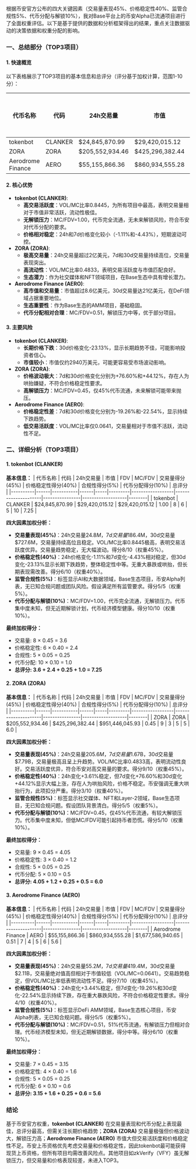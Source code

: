 根据币安官方公布的四大关键因素（交易量表现45%、价格稳定性40%、监管合规性5%、代币分配与解锁10%），我对Base平台上的币安Alpha已流通项目进行了全面权重评估。以下是基于提供的数据和分析框架得出的结果，重点关注数据驱动的决策依据和权重分配的影响。

### 一、总结部分（TOP3项目）

#### 1. 快速概览
以下表格展示了TOP3项目的基本信息和总评分（评分基于加权计算，范围1-10分）：

| 代币名称 | 代码 | 24h交易量 | 市值 | 24h交易量/市值 | FDV | MC/FDV | 总评分(1-10分) |
|----------|------|-----------|------|----------------|-----|---------|----------------|
| tokenbot | CLANKER | $24,845,870.99 | $29,420,015.12 | 0.8445 | $29,420,015.12 | 1.00 | 7.25 |
| ZORA | ZORA | $205,552,934.46 | $425,296,382.44 | 0.4833 | $951,446,045.93 | 0.45 | 6.0 |
| Aerodrome Finance | AERO | $55,155,866.36 | $860,934,555.28 | 0.0641 | $1,677,586,940.65 | 0.51 | 5.6 |

#### 2. 核心优势
- **tokenbot (CLANKER)**:
  - **高交易活跃度**：VOL/MC比率0.8445，为所有项目中最高，表明交易量相对于市值非常活跃，流动性极佳。
  - **无解锁压力**：MC/FDV=1.00，代币完全流通，无未来解锁风险，符合币安对代币分配的要求。
  - **价格相对稳定**：24h和7d价格变化较小（-1.11%和-4.43%），短期波动可控。
- **ZORA (ZORA)**:
  - **极高交易量**：24h交易量超过2亿美元，7d和30d交易量持续高位，交易量表现突出。
  - **高流动性**：VOL/MC比率0.4833，表明交易活跃度与市值匹配良好。
  - **生态潜力**：作为社交媒体和NFT领域项目，在Base生态中具有增长潜力。
- **Aerodrome Finance (AERO)**:
  - **高市值和交易量**：市值超过8.6亿美元，30d交易量达21亿美元，在DeFi领域占据重要地位。
  - **生态重要性**：作为Base生态的AMM项目，基础稳固。
  - **代币分配相对合理**：MC/FDV=0.51，解锁压力中等，优于部分项目。

#### 3. 主要风险
- **tokenbot (CLANKER)**:
  - **长期价格下跌**：30d价格变化-23.13%，显示长期趋势不佳，可能影响投资者信心。
  - **市值较小**：市值仅约2940万美元，可能更容易受市场波动影响。
- **ZORA (ZORA)**:
  - **价格波动极大**：7d和30d价格变化分别为+76.60%和+44.12%，存在人为哄抬嫌疑，不符合价格稳定性要求。
  - **高解锁压力**：MC/FDV=0.45，仅45%代币流通，未来解锁可能带来抛压。
- **Aerodrome Finance (AERO)**:
  - **价格稳定性差**：7d和30d价格变化分别为-19.26%和-22.54%，显示持续下跌趋势。
  - **低交易活跃度**：VOL/MC比率仅0.0641，交易量相对于市值不活跃，流动性不足。

### 二、详细分析（TOP3项目）

#### 1. tokenbot (CLANKER)

**基本信息：**
| 代币名称 | 代码 | 24h交易量 | 市值 | FDV | MC/FDV | 交易量得分(45%) | 价格稳定性得分(40%) | 合规性得分(5%) | 代币分配得分(10%) | 总评分 |
|----------|------|-----------|------|-----|---------|------------------|---------------------|----------------|-------------------|--------|
| tokenbot | CLANKER | $24,845,870.99 | $29,420,015.12 | $29,420,015.12 | 1.00 | 8 | 6 | 5 | 10 | 7.25 |

**四大因素加权分析：**
- **交易量表现(45%)**：24h交易量$24.8M，7d交易量$186.4M，30d交易量$727.6M，交易量持续高位且稳定。VOL/MC比率0.8445极高，表明交易活跃度优异。交易量趋势稳定，无大幅波动。得分8/10（权重45%）。
- **价格稳定性(40%)**：24h价格变化-1.11%和7d变化-4.43%相对稳定，但30d变化-23.13%显示长期下跌趋势，整体稳定性中等。无重大暴跌或哄抬，但长期表现需改善。得分6/10（权重40%）。
- **监管合规性(5%)**：标签显示AI和大数据领域，Base生态项目，币安Alpha列表，无已知合规问题或团队风险。假设满足所有监管要求。得分5/5（权重5%）。
- **代币分配与解锁(10%)**：MC/FDV=1.00，代币完全流通，无解锁压力。代币集中度未知，但无近期解锁计划，代币经济模型健康。得分10/10（权重10%）。

**最终加权得分：**
- 交易量: 8 × 0.45 = 3.6
- 价格稳定性: 6 × 0.40 = 2.4
- 合规性: 5 × 0.05 = 0.25
- 代币分配: 10 × 0.10 = 1.0
- **总评分: 3.6 + 2.4 + 0.25 + 1.0 = 7.25**

#### 2. ZORA (ZORA)

**基本信息：**
| 代币名称 | 代码 | 24h交易量 | 市值 | FDV | MC/FDV | 交易量得分(45%) | 价格稳定性得分(40%) | 合规性得分(5%) | 代币分配得分(10%) | 总评分 |
|----------|------|-----------|------|-----|---------|------------------|---------------------|----------------|-------------------|--------|
| ZORA | ZORA | $205,552,934.46 | $425,296,382.44 | $951,446,045.93 | 0.45 | 9 | 3 | 5 | 5 | 6.0 |

**四大因素加权分析：**
- **交易量表现(45%)**：24h交易量$205.6M，7d交易量$1.67B，30d交易量$7.79B，交易量极高且呈上升趋势。VOL/MC比率0.4833高，表明流动性良好。交易活跃度优异，符合币安对高交易量的要求。得分9/10（权重45%）。
- **价格稳定性(40%)**：24h变化+3.61%稳定，但7d变化+76.60%和30d变化+44.12%显示大幅上涨，存在人为哄抬风险，价格不稳定。币安强调无重大哄抬行为，此项扣分严重。得分3/10（权重40%）。
- **监管合规性(5%)**：标签显示社交媒体、NFT和Layer-2领域，Base生态项目，无已知合规问题。假设团队背景清白。得分5/5（权重5%）。
- **代币分配与解锁(10%)**：MC/FDV=0.45，仅45%代币流通，有较大解锁压力。代币集中度未知，但低MC/FDV可能引起持币者恐慌。得分5/10（权重10%）。

**最终加权得分：**
- 交易量: 9 × 0.45 = 4.05
- 价格稳定性: 3 × 0.40 = 1.2
- 合规性: 5 × 0.05 = 0.25
- 代币分配: 5 × 0.10 = 0.5
- **总评分: 4.05 + 1.2 + 0.25 + 0.5 = 6.0**

#### 3. Aerodrome Finance (AERO)

**基本信息：**
| 代币名称 | 代码 | 24h交易量 | 市值 | FDV | MC/FDV | 交易量得分(45%) | 价格稳定性得分(40%) | 合规性得分(5%) | 代币分配得分(10%) | 总评分 |
|----------|------|-----------|------|-----|---------|------------------|---------------------|----------------|-------------------|--------|
| Aerodrome Finance | AERO | $55,155,866.36 | $860,934,555.28 | $1,677,586,940.65 | 0.51 | 7 | 4 | 5 | 6 | 5.6 |

**四大因素加权分析：**
- **交易量表现(45%)**：24h交易量$55.2M，7d交易量$419.4M，30d交易量$2.11B，交易量绝对值高但相对于市值较低（VOL/MC=0.0641）。交易趋势稳定，但VOL/MC比率低表明流动性不足。得分7/10（权重45%）。
- **价格稳定性(40%)**：24h变化+3.44%稳定，但7d变化-19.26%和30d变化-22.54%显示持续下跌，存在重大暴跌风险，不符合价格稳定性要求。得分4/10（权重40%）。
- **监管合规性(5%)**：标签显示DeFi AMM领域，Base生态核心项目，币安Alpha列表，无已知合规问题。得分5/5（权重5%）。
- **代币分配与解锁(10%)**：MC/FDV=0.51，51%代币流通，有解锁压力但相对合理。代币经济模型未知，但无近期解锁数据，得分中等。得分6/10（权重10%）。

**最终加权得分：**
- 交易量: 7 × 0.45 = 3.15
- 价格稳定性: 4 × 0.40 = 1.6
- 合规性: 5 × 0.05 = 0.25
- 代币分配: 6 × 0.10 = 0.6
- **总评分: 3.15 + 1.6 + 0.25 + 0.6 = 5.6**

### 结论
基于币安官方权重，**tokenbot (CLANKER)** 在交易量表现和代币分配上表现最佳，总评分最高，但需关注长期价格趋势；**ZORA (ZORA)** 交易量极强但价格波动大，解锁压力高；**Aerodrome Finance (AERO)** 市值大但交易活跃度和价格稳定性不足。币安上币资格优先考虑交易量和价格稳定性，因此tokenbot最可能获得现货上币资格，但所有项目均需改善风险点。其他项目如zkVerify（VFY）虽无解锁压力，但交易量和价格表现较差，未进入TOP3。